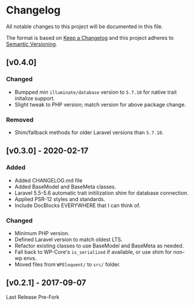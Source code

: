 # Changelog

All notable changes to this project will be documented in this file.

The format is based on [Keep a Changelog](http://keepachangelog.com/en/1.0.0/)
and this project adheres to [Semantic Versioning](http://semver.org/spec/v2.0.0.html).

## [v0.4.0]
### Changed
- Bumpped min `illuminate/database` version to `5.7.10` for native trait initalize support.
- Slight tweak to PHP version; match version for above package change.

### Removed
- Shim/fallback methods for older Laravel versions than `5.7.10`.

## [v0.3.0] - 2020-02-17
### Added
- Added CHANGELOG.md file
- Added BaseModel and BaseMeta classes.
- Laravel 5.5-5.6 automatic trait initilization shim for database connection.
- Applied PSR-12 styles and standards.
- Include DocBlocks EVERYWHERE that I can think of.

### Changed
- Minimum PHP version.
- Defined Laravel version to match oldest LTS.
- Refactor existing classes to use BaseModel and BaseMeta as needed.
- Fall back to WP-Core's `is_serialized` if available, or use shim for non-wp envs.
- Moved files from `WPEloquent/` to `src/` folder.

## [v0.2.1] - 2017-09-07
Last Release Pre-Fork
